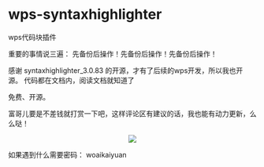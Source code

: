 # wps-syntaxhighlighter
wps代码块插件

重要的事情说三遍：
先备份后操作！先备份后操作！先备份后操作！ 


感谢 syntaxhighlighter_3.0.83 的开源，才有了后续的wps开发，所以我也开源。
代码都在文档内，阅读文档就知道了

免费、开源。

富哥儿要是不差钱就打赏一下吧，这样评论区有建议的话，我也能有动力更新，么么哒！

<div align="center">
  <img src="https://github.com/******/dbscan_clustering_algorithm/blob/master/data/DBSCAN.png">
</div>

如果遇到什么需要密码：
woaikaiyuan
